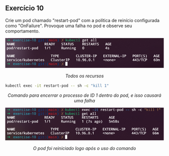 ## Exercício 10

Crie um pod chamado "restart-pod" com a política de reinício configurada como "OnFailure". Provoque uma falha no pod e observe seu comportamento.

<div align="center"><img src="../assets/image10.png"/>
    <p><i>Todos os recursos</i></p>
</div>

```bash
kubectl exec -it restart-pod -- sh -c "kill 1"
```

<div align="center">
    <p><i>Comando para encerrar o processo de ID 1 dentro do pod, e isso causará uma falha</i></p>
</div>

<div align="center"><img src="../assets/image10-1.png"/>
    <p><i>O pod foi reiniciado logo após o uso do comando</i></p>
</div>
